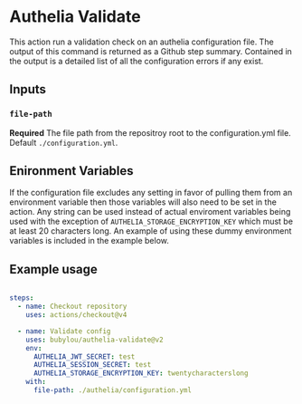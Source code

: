 # Authelia Validate

This action run a validation check on an authelia configuration file. The output of this command is returned as a Github step summary. Contained in the output is a detailed list of all the configuration errors if any exist.

## Inputs

### `file-path`

**Required** The file path from the repositroy root to the configuration.yml file. Default `./configuration.yml`.

## Enironment Variables

If the configuration file excludes any setting in favor of pulling them from an environment variable then those variables will also need to be set in the action. Any string can be used instead of actual enviroment variables being used with the exception of `AUTHELIA_STORAGE_ENCRYPTION_KEY` which must be at least 20 characters long. An example of using these dummy environment variables is included in the example below.

## Example usage

```yml

steps:
  - name: Checkout repository
    uses: actions/checkout@v4

  - name: Validate config
    uses: bubylou/authelia-validate@v2
    env:
      AUTHELIA_JWT_SECRET: test
      AUTHELIA_SESSION_SECRET: test
      AUTHELIA_STORAGE_ENCRYPTION_KEY: twentycharacterslong
    with:
      file-path: ./authelia/configuration.yml
```
